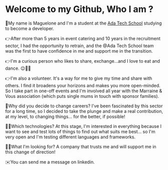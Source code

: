 # Welcome to my Github, Who I am ?

👋My name is Maguelone and I'm a student at the [Ada Tech School](https://adatechschool.fr/) studying to become a developer. 

👉After more than 5 years in event catering and 10 years in the recruitment sector, I had the opportunity to retrain, and the @Ada Tech School team was the first to have confidence in me and support me in the transition.

👉I'm a curious person who likes to share, exchange...and I love to eat and dance. 😉🍱💃

👉I'm also a volunteer. It's a way for me to give my time and share with others. I find it broadens your horizons and makes you more open-minded. 
So I take part in one-off events and I'm involved all year with the Marraine & Vous association (which puts single mums in touch with sponsor families). 

🤔Why did you decide to change careers? I've been fascinated by this sector for a long time, so I decided to take the plunge and make a real contribution, at my level, to changing things... for the better, if possible!

👩‍💻Which technologies? At this stage, I'm interested in everything because I want to see and test lots of things to find out what suits me best... so I'm very open and I'm testing different languages and frameworks.

🕵️‍♀️What I'm looking for? A company that trusts me and will support me in this change of direction!

 ✉️You can send me a message on linkedin. 
